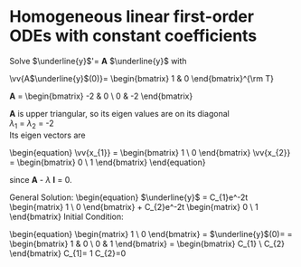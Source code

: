 # Homogeneous linear first-order ODEs with constant coefficients
Solve $\underline{y}$'= **A** $\underline{y}$ with 

\vv{A$\underline{y}$(0)}= 
\begin{bmatrix} 1 & 0 \end{bmatrix}^{\rm T} 

**A** = \begin{bmatrix} -2 & 0 \\ 0 & -2 \end{bmatrix}

**A** is upper triangular, so its eigen values are on its diagonal \
       $\lambda_{1}$ = $\lambda_{2}$ = -2 \
Its eigen vectors are 

\begin{equation}
\vv{x_{1}} = \begin{bmatrix} 1 \\ 0  \end{bmatrix}
\vv{x_{2}} = \begin{bmatrix} 0  \\  1  \end{bmatrix}
\end{equation}

since **A** - $\lambda$ **I** = 0. 

General Solution: 
\begin{equation} $\underline{y}$ = C_{1}e^-2t \begin{matrix} 1 \\ 0  \end{bmatrix} + C_{2}e^-2t \begin{matrix} 0 \\ 1  \end{bmatrix}
Initial Condition: 

\begin{equation}
\begin{matrix} 1 \\ 0  \end{bmatrix} = $\underline{y}$(0)= = \begin{bmatrix} 1 & 0 \\ 0 & 1  \end{bmatrix} 
= \begin{bmatrix} C_{1}  \\ C_{2} \end{bmatrix} 
C_{1]= 1 C_{2}=0
